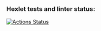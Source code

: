 ### Hexlet tests and linter status:
[![Actions Status](https://github.com/romanofivan/php-project-lvl1/workflows/hexlet-check/badge.svg)](https://github.com/romanofivan/php-project-lvl1/actions)